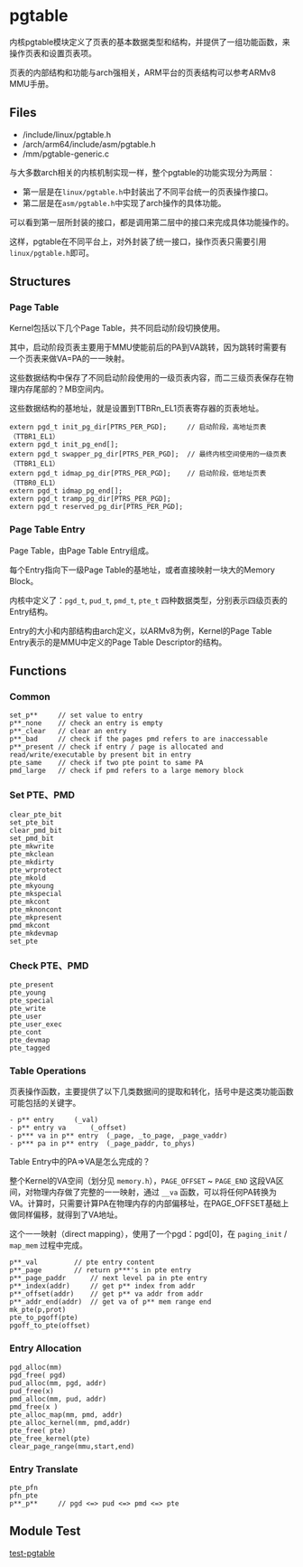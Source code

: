 # pgtable

内核pgtable模块定义了页表的基本数据类型和结构，并提供了一组功能函数，来操作页表和设置页表项。

页表的内部结构和功能与arch强相关，ARM平台的页表结构可以参考ARMv8 MMU手册。

## Files

- /include/linux/pgtable.h
- /arch/arm64/include/asm/pgtable.h
- /mm/pgtable-generic.c

与大多数arch相关的内核机制实现一样，整个pgtable的功能实现分为两层：
- 第一层是在`linux/pgtable.h`中封装出了不同平台统一的页表操作接口。
- 第二层是在`asm/pgtable.h`中实现了arch操作的具体功能。

可以看到第一层所封装的接口，都是调用第二层中的接口来完成具体功能操作的。

这样，pgtable在不同平台上，对外封装了统一接口，操作页表只需要引用`linux/pgtable.h`即可。

## Structures

### Page Table

Kernel包括以下几个Page Table，共不同启动阶段切换使用。

其中，启动阶段页表主要用于MMU使能前后的PA到VA跳转，因为跳转时需要有一个页表来做VA=PA的一一映射。

这些数据结构中保存了不同启动阶段使用的一级页表内容，而二三级页表保存在物理内存尾部的？MB空间内。

这些数据结构的基地址，就是设置到TTBRn_EL1页表寄存器的页表地址。

```
extern pgd_t init_pg_dir[PTRS_PER_PGD];		// 启动阶段，高地址页表（TTBR1_EL1）
extern pgd_t init_pg_end[];
extern pgd_t swapper_pg_dir[PTRS_PER_PGD];	// 最终内核空间使用的一级页表（TTBR1_EL1）
extern pgd_t idmap_pg_dir[PTRS_PER_PGD];	// 启动阶段，低地址页表（TTBR0_EL1）
extern pgd_t idmap_pg_end[];
extern pgd_t tramp_pg_dir[PTRS_PER_PGD];
extern pgd_t reserved_pg_dir[PTRS_PER_PGD];
```

### Page Table Entry

Page Table，由Page Table Entry组成。

每个Entry指向下一级Page Table的基地址，或者直接映射一块大的Memory Block。

内核中定义了：`pgd_t`, `pud_t`, `pmd_t`, `pte_t` 四种数据类型，分别表示四级页表的Entry结构。

Entry的大小和内部结构由arch定义，以ARMv8为例，Kernel的Page Table Entry表示的是MMU中定义的Page Table Descriptor的结构。

## Functions

### Common

```
set_p**		// set value to entry
p**_none	// check an entry is empty
p**_clear	// clear an entry
p**_bad		// check if the pages pmd refers to are inaccessable
p**_present	// check if entry / page is allocated and read/write/executable by present bit in entry
pte_same	// check if two pte point to same PA
pmd_large	// check if pmd refers to a large memory block
```

### Set PTE、PMD

```
clear_pte_bit
set_pte_bit
clear_pmd_bit
set_pmd_bit
pte_mkwrite
pte_mkclean
pte_mkdirty
pte_wrprotect
pte_mkold
pte_mkyoung
pte_mkspecial
pte_mkcont
pte_mknoncont
pte_mkpresent
pmd_mkcont
pte_mkdevmap
set_pte
```

### Check PTE、PMD

```
pte_present
pte_young
pte_special
pte_write
pte_user
pte_user_exec
pte_cont
pte_devmap
pte_tagged	
```

### Table Operations

页表操作函数，主要提供了以下几类数据间的提取和转化，括号中是这类功能函数可能包括的关键字。

```
- p** entry		(_val)
- p** entry va		(_offset)
- p*** va in p** entry	(_page, _to_page, _page_vaddr)
- p*** pa in p** entry	(_page_paddr, to_phys)
```

Table Entry中的PA=>VA是怎么完成的？

整个Kernel的VA空间（划分见 `memory.h`），`PAGE_OFFSET` ~ `PAGE_END` 这段VA区间，对物理内存做了完整的一一映射，通过 `__va` 函数，可以将任何PA转换为VA。计算时，只需要计算PA在物理内存的内部偏移址，在PAGE_OFFSET基础上做同样偏移，就得到了VA地址。

这个一一映射（direct mapping），使用了一个pgd：pgd[0]，在 `paging_init` / `map_mem` 过程中完成。

```
p**_val			// pte entry content
p**_page		// return p***'s in pte entry
p**_page_paddr		// next level pa in pte entry
p**_index(addr)		// get p** index from addr
p**_offset(addr)	// get p** va addr from addr
p**_addr_end(addr)	// get va of p** mem range end
mk_pte(p,prot)
pte_to_pgoff(pte)
pgoff_to_pte(offset)
```

### Entry Allocation

```
pgd_alloc(mm)
pgd_free( pgd)
pud_alloc(mm, pgd, addr)
pud_free(x)
pmd_alloc(mm, pud, addr)
pmd_free(x )
pte_alloc_map(mm, pmd, addr)
pte_alloc_kernel(mm, pmd,addr)
pte_free( pte)
pte_free_kernel(pte)
clear_page_range(mmu,start,end)
```

### Entry Translate

```
pte_pfn
pfn_pte
p**_p**		// pgd <=> pud <=> pmd <=> pte
```

## Module Test

[test-pgtable](https://github.com/kernel-cyrus/test-modules/tree/master/test-pgtable)